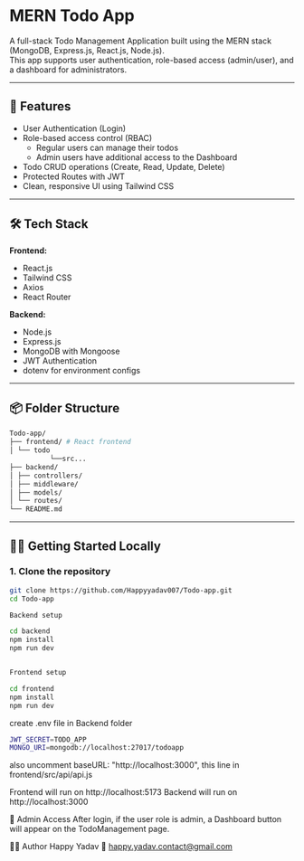 # MERN Todo App

A full-stack Todo Management Application built using the MERN stack (MongoDB, Express.js, React.js, Node.js).  
This app supports user authentication, role-based access (admin/user), and a dashboard for administrators.

---

## 🚀 Features

- User Authentication (Login)
- Role-based access control (RBAC)
  - Regular users can manage their todos
  - Admin users have additional access to the Dashboard
- Todo CRUD operations (Create, Read, Update, Delete)
- Protected Routes with JWT
- Clean, responsive UI using Tailwind CSS

---

## 🛠️ Tech Stack

**Frontend:**
- React.js
- Tailwind CSS
- Axios
- React Router

**Backend:**
- Node.js
- Express.js
- MongoDB with Mongoose
- JWT Authentication
- dotenv for environment configs

---

## 📦 Folder Structure
```bash
Todo-app/
├── frontend/ # React frontend
│ └── todo
          └──src...
├── backend/
│ ├── controllers/
│ ├── middleware/
│ ├── models/
│ └── routes/
└── README.md
```


---

## 🧑‍💻 Getting Started Locally

### 1. Clone the repository

```bash
git clone https://github.com/Happyyadav007/Todo-app.git
cd Todo-app

Backend setup

cd backend
npm install
npm run dev


Frontend setup

cd frontend
npm install
npm run dev

```
create .env file in Backend folder
```bash
JWT_SECRET=TODO_APP
MONGO_URI=mongodb://localhost:27017/todoapp
```
also uncomment baseURL: "http://localhost:3000", this line in frontend/src/api/api.js

Frontend will run on http://localhost:5173
Backend will run on http://localhost:3000

🔐 Admin Access
After login, if the user role is admin, a Dashboard button will appear on the TodoManagement page.

🙋‍♂️ Author
Happy Yadav
📧 happy.yadav.contact@gmail.com

